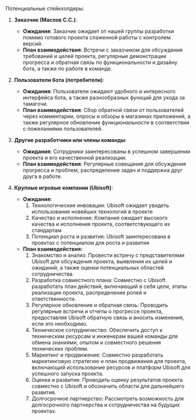 Потенциальные стейкхолдеры:

1. **Заказчик (Маслов С.С.)**:
   - **Ожидания**: Заказчик ожидает от нашей группы разработки помимо готового проекта слаженной работы с контролем версий. 
   - **План взаимодействия**: Встречи с заказчиком для обсуждения требований и целей проекта, регулярные демонстрации прогресса и обратная связь по функциональности и дизайну бота, а также по работе в команде.

2. **Пользователи бота (потребители)**:
   - **Ожидания**: Пользователи ожидают удобного и интересного интерфейса бота, а также разнообразных функций для ухода за тамагочи.
   - **План взаимодействия**: Сбор обратной связи от пользователей через комментарии, опросы и обзоры в магазинах приложений, а также регулярное обновление функциональности в соответствии с пожеланиями пользователей.

3. **Другие разработчики или члены команды**:
   - **Ожидания**: Сотрудники заинтересованы в успешном завершении проекта и его качественной реализации.
   - **План взаимодействия**: Регулярные совещания для обсуждения прогресса и проблем, распределение задач и поддержка друг друга в работе.

4. **Крупные игровые компании (Ubisoft)**:
   - **Ожидания**: 
      1) Технологические инвовации: Ubisoft ожидает увидеть использование новейших технологий в проекте
      2) Качество и исполнение: Компания ожидает высокого качества и исполнения проекта, соответствующего их стандартам
      3) Потенциал роста и развития: Ubisoft заинтересована в проектах с потенциалом для роста и развития
   - **План взаимодействия:**
      1) Знакомство и анализ: Провести встречу с представителями Ubisoft для обсуждения проекта, выявления их целей и ожиданий, а также оценки потенциальных областей сотрудничества.
      2) Разработка совместного плана: Совместно с Ubisoft разработать план действий, включающий в себя цели, этапы реализации проекта, распределение ролей и ответственности.
      3) Регулярное обновление и обратная связь: Проводить регулярные встречи и отчеты о прогрессе проекта, предоставляя Ubisoft обратную связь и вносить изменения, если это необходимо.
      4) Техническое сотрудничество: Обеспечить доступ к техническим ресурсам и инженерам вашей команды для обмена знаниями, опытом и совместного решения технических проблем.
      5) Маркетинг и продвижение: Совместно разработать маркетинговую стратегию и план продвижения для проекта, включающий использование ресурсов и платформ Ubisoft для успешного запуска проекта.
      6) Оценка и развитие: Проводить оценку результатов проекта совместно с Ubisoft и обозначить области для дальнейшего развития.
      7) Долгосрочное партнерство: Рассмотреть возможность для долгосрочного партнерства и сотрудничества на будущих проектах.